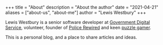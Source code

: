 +++
title = "About"
description = "About the author"
date = "2021-04-21"
aliases = ["about-us", "about-me"]
author = "Lewis Westbury"
+++

Lewis Westbury is a senior software developer at [Government Digital Service](https://www.gov.uk/government/organisations/government-digital-service), volunteer, founder of [Police Rewired](https://policerewired.org) and keen [puzzle gamer](https://escapethereview.co.uk/profile/?user_id=11).

This is a personal blog, and a place to share articles and ideas.
